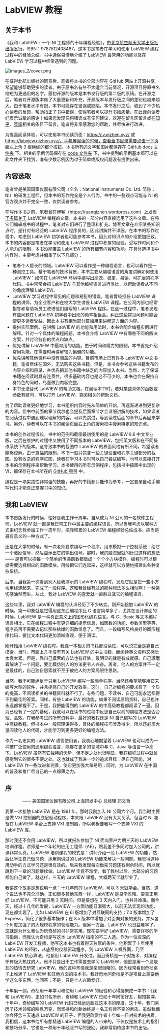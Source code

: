 # LabVIEW 教程

## 关于本书

《我和 LabVIEW - 一个 NI 工程师的十年编程经验》，由[北京航空航天大学出版社出版发行](http://service.buaapress.com.cn/mzs/book/detail/id/2624)，ISBN：9787512408487。这本书是笔者在学习和使用 LabVIEW 编程过程中的经验总结。书中通俗易懂地介绍了 LabVIEW 最常用的功能以及在 LabVIEW 学习过程中经常遇到的问题。

![images_2/cover.png](images_2/cover.png "原书封面")

在征得北航出版社的同意后，笔者将本书的全部内容在 GitHub 网站上开源共享，希望能够帮助更多的读者。由于原书名有些不太适合当前情况，开源项目将原书名缩短为更通用的名字。最初开源的版本是本书发行版的第二版的原稿。在开源之后，笔者对开源版本做了大量更新和补充，开源版本与发行版之间的差别也越来越大。由于笔者水平有限，本书可能存在错误或缺陷。本书发行之后，收到了不少热心读者的反馈，帮助指正了书中错误，使得笔者可以提升书籍质量。在此谨向读者们表示诚挚的感谢！如果您发现任何错误或有任何建议，欢迎在留言区留言或在[知乎](https://www.zhihu.com/question/335418423)、[豆瓣](https://book.douban.com/subject/4037097/)相关的条目下留言。笔者将非常感激您的帮助，并尽快进行改进。

为提高阅读体验，可以使用本书阅读页面：https://lv.qizhen.xyz/ 或 https://labview.qizhen.xyz/。手机屏阅读的时候，查看全书目录需要点击一下页面左上角 3 根横线的那个按钮。本书所有的文字和图片都保存在 GitHub [docs 文件夹](https://github.com/ruanqizhen/labview_book/tree/main/docs) 下。相关的示例代码保存在 [code 文件夹](https://github.com/ruanqizhen/labview_book/tree/main/code) 下，书中提到的示例基本都可以在此文件夹下找到，唯有少数示例因为过于简单或版权问题没有提供出来。


## 内容选取

笔者曾是美国国家仪器有限公司（全名：National Instruments Co. Ltd. 简称：NI）的研发工程师，但本书的写作完全是个人行为，书中的一些观点可能与 NI 的官方观点并不完全一致，仅供读者参考。

在写作本书之前，笔者曾在博客（https://ruanqizhen.wordpress.com）上发表了多篇关于 LabVIEW 编程的文章。本书的一部分内容直接选用了这些文章。在将它们编辑成书的过程中，笔者对它们进行了整理和扩充。博客文章在介绍某些知识点时，是针对有经验的 LabVIEW 程序员的，因此讲解并不详细。在本书的写作过程中，考虑到 LabVIEW 初学者也可能参考本书，因此对知识点的介绍更加细致。本书的内容都是笔者在学习和使用 LabVIEW 过程中积累的经验，受写作时间和个人能力的限制，本书没能覆盖 LabVIEW 的所有细节内容和功能。在具体选择书中内容时，主要考虑并偏重了以下几部分：

* 笔者个人擅长的领域。LabVIEW 可以看作是一种编程语言，也可以看作是一种测控工具。基于笔者的技术背景，本书主要从编程语言的角度讲解如何使用 LabVIEW：如何在 LabVIEW 环境中编写出高效、稳定、易读、可扩展的程序代码。书中常常会把 LabVIEW 与其他编程语言进行类比，以帮助读者从不同的角度理解 LabVIEW。
* LabVIEW 学习过程中常见的问题和易犯的错误。笔者曾经担任 LabVIEW 课程的讲师，为企业客户和在校大学生讲授 LabVIEW 课程。在公司内部也经常指导和帮助新员工改进他们编写的 LabVIEW 程序。在这一过程中，笔者发现有些问题在 LabVIEW 初学者中出现的频率相当高。纠正这些常见问题可能会使更多读者受益，因此本书有相当部分篇幅用来讲解这方面的内容。
* 提供实际案例。在讲解 LabVIEW 的功能和用法时，本书会配合编程实例进行解释。针对一个具体的编程问题，本书会介绍 LabVIEW 中有哪些不同的解决方案，并讨论各自的优点和缺点。
* 优先讲解 LabVIEW 中最常用的功能。由于时间和精力的限制，本书首先介绍常用功能，在需要时再讲解较为偏僻的功能。
* 优先讲解其他资料中没有涵盖的内容。目前市场上已有许多 LabVIEW 中文书籍，笔者居住在国外，无法购买这些书籍。但是，本书会参考这些书籍发布的内容介绍和目录，并优先把其他书籍中缺乏的内容加入本书。当然，为了保证书籍在阅读时具有连贯性，很多基础内容也是必不可少的。本书也会在保持自身特色的同时，尽量做到内容完整。
* 本书无法替代 LabVIEW 的帮助文档。在阅读本书时，若对某些具体的函数或参数有疑问，可以打开 LabVIEW，查阅相关的帮助文档。

为了帮助读者更好地学习，本书组织内容时先从简单的开始，再逐渐递进到更复杂的内容。但书中前面的章节偶尔也会提及后面章节才会详细讲解的技术，如果读者在阅读过程中遇到难以理解的内容，可以先跳过，等到读过后面的章节后再回来学习。另外，读者可以在本书的阅读页面右上角的搜索框中搜索特定的知识点。

本书的创作过程很长，书中的范例和截图最初使用的是 LabVIEW 8.6 中文专业版，之后在维护的过程中又使用了不同版本的 LabVIEW，包括英文版和在不同操作系统下的版本。这导致本书的截图中 LabVIEW 的界面风格有所不同，希望读者能够谅解。由于篇幅的限制，本书一般只包含一些关键设置和程序关键部分的截图。没有收录的程序框图，读者在学习本书时可以自己尝试编写，也可以直接打开本书的示例程序来帮助学习。本书使用的所有示例程序，包括书中插图中出现的 VI，都保存在本书所在的 [GitHub 项目](https://github.com/ruanqizhen/labview_book/tree/main/code) 中。

编程是一项实践性非常强的技能，再好的书籍都只能作为参考，一定要亲自动手编写代码才能真正掌握书中的知识。


## 我和 LabVIEW

本书首版发行的时候，恰好是我工作十周年。自从成为 NI 公司的一名软件工程师，LabVIEW 就一直是我日常工作中最主要的编程语言。所以当我考虑以哪种方式来纪念我参加工作十周年时，把我积累的 LabVIEW 编程经验总结成书，应当是最有意义的一种方式了。

还是在大学的时候，有一次老师要求编写一个程序，用来模拟一个控制系统：给它一个激励信号，然后显示出它的输出信号。那时，我的脑海里就闪烁过这样的想法 —— 是否可以把每一个简单的传递函数都做成一个个小方块模样，编程时可以根据需要选择相应的函数模块，用线把它们连起来，这样就可以方便地搭建出各种复杂系统。

后来，当我第一次看到别人给我演示的 LabVIEW 编程时，发现它就是把一些小方块用线连起来，完成了一段程序。这和我曾经有过的那种想法多么相似啊！一种亲切感油然而生。从此，我对 LabVIEW 的喜爱就一直胜过其它的编程语言。

这些年里，我对 LabVIEW 编程的认识经历了不少转变。刚开始接触 LabVIEW 的时候，第一印象就是觉得用这东西编程序比 C 语言简单多了，尤其在设计界面的时候。LabVIEW 是一种真正意义上的图形化编程语言。与 C、Basic 等文本编程语言相比，它在编程过程中有更详细的提示信息，如函数的功能、参数类型等等，程序员再不需要去记忆那些枯燥的函数信息了。而且，一段编写风格良好的图形程序代码，要比文本代码更加清晰直观，便于阅读。

刚开始用 LabVIEW 编程时，我连一本相关的书籍都没读过，可以说完全是靠自己摸索。当时，市面上几乎没有有关 LabVIEW 的中文书籍，而阅读英文资料又感觉太慢太累。但是，靠自己摸索的方法也有好处，最明显的就是有成就感。自己琢磨着解决了一个问题，要比模仿别人的方法更令人兴奋。再者，他人的方案并不一定是最佳的，自己独自思索就不至于被他人的方案局限住思路。

当然，我不可能满足于只用 LabVIEW 编写一些简单程序，当然还希望能够用它来编写大型的软件，并且提高自己的开发效率。这时，自己对编程的要求有了一个质的提高，不阅读相关的书籍资料就不行了。有些问题，不读书，自己可能永远都得不到最佳的答案。同样，有些 LabVIEW 的功能，如果不阅读原始资料，自己也许永远都掌握不了。于是，我把能得到的 LabVIEW 的中高级教程都阅读了一遍。因为已经有了一定的基础，我就可以在读书的过程中反思自己以前的编程方法是否合理、高效。在我参考过的所有资料中，最好的教程还是 NI 自己编写的 LabVIEW 中高级教程。但书本中一般原理讲得多，具体的编程技巧涉及得少，所以还必须大量阅读他人的代码，才能学习到更多更好的编程方法。

作为一名忠实的 LabVIEW 语言使用者，我衷心地期望着 LabVIEW 也可以成为一种被广泛使用的通用编程语言，能够在更多的领域中与 C、Java 等语言一争高下。LabVIEW 虽然有它独特的优势，但不足之处也很明显，我在编程过程中就曾感觉到它的很多不便之处。这也就成了我进一步的追求目标：尽自己所能，对 LabVIEW 作一些改进和完善，使它更加强大和易用；同时，为 LabVIEW 在中国的普及和推广尽自己的一点绵薄之力。


## 序

　　　　—— 美国国家仪器有限公司 上海研发中心 总经理 郭文哲

我第一次接触 LabVIEW 是在 1991 年。那时我刚加入 NI 公司六个月。我当时主要是做 VXI 控制器的底层驱动程序，本来跟 LabVIEW 没有太大关系，但当时 NI 准备在 LabVIEW 平台上支持 VXI 控制器，所以老板要我写一个支持 VXI 的 LabVIEW 库。

那时我还不会用 LabVIEW，所以就报名参加了 NI 面向客户为期三天的 LabVIEW 培训课程。讲师是一个年轻的应用工程师（AE），跟我差不多同时加入公司的，讲课非常认真。LabVIEW 培训课程的模式是：讲师介绍一段 LabVIEW 的功能，然后让学生自己做习题，运用刚讲过的 LabVIEW 功能来解决一些问题。我觉得这种用动手的方式学习还是很有效的。后来我发现每次做完习题还有剩余时间，所以就跳到下一章的习题继续做。LabVIEW 毕竟不难学，看了教材以后，大部分的习题都能自己做了。就这样，三天的 LabVIEW 课程，大概两天半就毕业了。

我讲这个故事是想说明一点：十几年前的 LabVIEW，可以 3 天就学会。当然，这个说法也不完全准确，正如很多其他东西一样，LabVIEW 是易学难精。要真正用好 LabVIEW，不可能只用 3 天时间。但是要想在 3 天内入门，也并非难事。而今天，经过十几年的发展，LabVIEW 一方面功能日渐强大，以前无法实现的功能，现在都实现了。比如 LabVIEW 在 6i 版增加了对互联网的支持；7.0 版本增加了 Express，简化了很多基本操作；在 8.x 版本中增加了对面向对象的支持，并从各个角度加强了的大规模程序的管理能力。但另一方面，LabVIEW 也日益难学了。这就是为什么我认为阮奇桢的书非常实用。现在要学好 LabVIEW，需要详尽的学习指南，而我认为奇桢是写这本 LabVIEW 指南的不二人选。作为一位资深的 LabVIEW 开发工程师，他写这本书也有着得天独厚的条件。他积累了十年使用 LabVIEW 的经验，从底层的仪器驱动程序，到 LabVIEW 人机界面，乃至 LabVIEW 核心算法，他都用 LabVIEW 开发过。而且奇桢是一个对技术、对编程怀有极大热忱的人。他不只是出于工作需要去学习 LabVIEW，他更是用一个发烧友的热情去研究 LabVIEW。他的这种热情我是亲眼目睹的，因为经常看到奇桢桌子上堆满了 LabVIEW 和其他方面的技术书。我好奇地问奇桢是不是项目上需要他学这么多东西，他回答：不是，只是个人兴趣爱好。

十年磨一剑。奇桢用十年学习和使用 LabVIEW 的经验和心得凝聚成一本书：《我和 LabVIEW》，正如书名所示，奇桢和 LabVIEW 已如十年同窗好友，相知甚深。十年中，奇桢编写的 LabVIEW 代码已经远远超过这本书的厚度。这十年，我们亲历了技术领域的瞬息万变，而坚持和创新始终是一名工程师不变的素质。虽然我偶尔会怀念三天速成 LabVIEW 的日子，但我更欣赏作者十年如一日对技术的执着。我相信，这本书给所有想精通 LabVIEW 编程的人带来的，不仅仅是技术上的指引和技巧分享，它也是一种用十年经验书写的鼓励。我非常期待这本书的出版。
